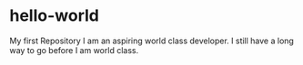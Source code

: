 # hello-world
My first Repository
I am an aspiring world class developer. I still have a long way to go before I am world class.
